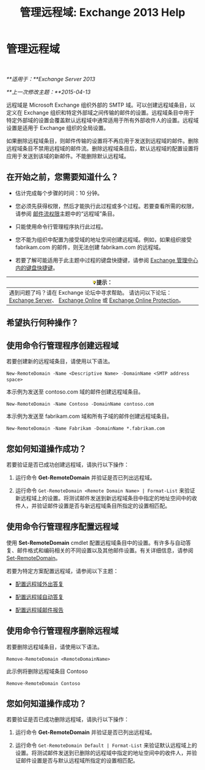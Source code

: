 ﻿---
title: '管理远程域: Exchange 2013 Help'
TOCTitle: 管理远程域
ms:assetid: 41a86907-bd9e-40d0-94d3-6deb95a0bffa
ms:mtpsurl: https://technet.microsoft.com/zh-cn/library/Aa997639(v=EXCHG.150)
ms:contentKeyID: 52061339
ms.date: 01/11/2018
mtps_version: v=EXCHG.150
f1_keywords:
- Microsoft.Exchange.Management.SnapIn.Esm.OrganizationConfiguration.NewRemoteDomainWizardForm.NewRemoteDomainWizardPage
ms.translationtype: HT
---

# 管理远程域

 

_**适用于：**Exchange Server 2013_

_**上一次修改主题：**2015-04-13_

远程域是 Microsoft Exchange 组织外部的 SMTP 域。可以创建远程域条目，以定义在 Exchange 组织和特定外部域之间传输的邮件的设置。远程域条目中用于特定外部域的设置会覆盖默认远程域中通常适用于所有外部收件人的设置。远程域设置是适用于 Exchange 组织的全局设置。

如果删除远程域条目，则邮件传输的设置将不再应用于发送到远程域的邮件。删除远程域条目不禁用远程域的邮件流。删除远程域条目后，默认远程域的配置设置将应用于发送到该域的新邮件。不能删除默认远程域。

## 在开始之前，您需要知道什么？

  - 估计完成每个步骤的时间：10 分钟。

  - 您必须先获得权限，然后才能执行此过程或多个过程。若要查看所需的权限，请参阅 [邮件流权限](mail-flow-permissions-exchange-2013-help.md)主题中的“远程域”条目。

  - 只能使用命令行管理程序执行此过程。

  - 您不能为组织中配置为接受域的地址空间创建远程域。例如，如果组织接受 fabrikam.com 的邮件，则无法创建 fabrikam.com 的远程域。

  - 若要了解可能适用于此主题中过程的键盘快捷键，请参阅 [Exchange 管理中心内的键盘快捷键](keyboard-shortcuts-in-the-exchange-admin-center-exchange-online-protection-help.md)。

<table>
<thead>
<tr class="header">
<th><img src="images/Bb124558.tip(EXCHG.150).gif" title="提示" alt="提示" />提示：</th>
</tr>
</thead>
<tbody>
<tr class="odd">
<td>遇到问题了吗？请在 Exchange 论坛中寻求帮助。 请访问以下论坛：<a href="https://go.microsoft.com/fwlink/p/?linkid=60612">Exchange Server</a>、 <a href="https://go.microsoft.com/fwlink/p/?linkid=267542">Exchange Online</a> 或 <a href="https://go.microsoft.com/fwlink/p/?linkid=285351">Exchange Online Protection</a>。</td>
</tr>
</tbody>
</table>


## 希望执行何种操作？

## 使用命令行管理程序创建远程域

若要创建新的远程域条目，请使用以下语法。

    New-RemoteDomain -Name <Descriptive Name> -DomainName <SMTP address space>

本示例为发送至 contoso.com 域的邮件创建远程域条目。

    New-RemoteDomain -Name Contoso -DomainName contoso.com

本示例为发送至 fabrikam.com 域和所有子域的邮件创建远程域条目。

    New-RemoteDomain -Name Fabrikam -DomainName *.fabrikam.com

## 您如何知道操作成功？

若要验证是否已成功创建远程域，请执行以下操作：

1.  运行命令 **Get-RemoteDomain** 并验证是否已列出远程域。

2.  运行命令 `Get-RemoteDomain <Remote Domain Name> | Format-List` 来验证新远程域上的设置。将测试邮件发送到新远程域条目中指定的地址空间中的收件人，并验证邮件设置是否与新远程域条目所指定的设置相匹配。

## 使用命令行管理程序配置远程域

使用 **Set-RemoteDomain** cmdlet 配置远程域条目中的设置。有许多与自动答复、邮件格式和编码相关的不同设置以及其他邮件设置。有关详细信息，请参阅 [Set-RemoteDomain](https://technet.microsoft.com/zh-cn/library/aa997857\(v=exchg.150\))。

若要为特定方案配置远程域，请参阅以下主题：

  - [配置远程域外出答复](configure-remote-domain-out-of-office-replies-exchange-2013-help.md)

  - [配置远程域自动答复](configure-remote-domain-automatic-replies-exchange-2013-help.md)

  - [配置远程域邮件报告](configure-remote-domain-message-reporting-exchange-2013-help.md)

## 使用命令行管理程序删除远程域

若要删除远程域条目，请使用以下语法。

    Remove-RemoteDomain <RemoteDomainName>

此示例将删除远程域条目 Contoso

    Remove-RemoteDomain Contoso

## 您如何知道操作成功？

若要验证是否已成功删除远程域，请执行以下操作：

1.  运行命令 **Get-RemoteDomain** 并验证是否已列出远程域。

2.  运行命令 `Get-RemoteDomain Default | Format-List` 来验证默认远程域上的设置。将测试邮件发送到已删除的远程域中指定的地址空间中的收件人，并验证邮件设置是否与默认远程域所指定的设置相匹配。

